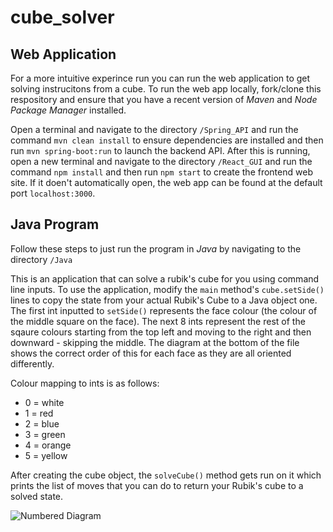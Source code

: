 # cube_solver

## Web Application
For a more intuitive experince run you can run the web application to get solving instrucitons from a cube. To run the web app locally, fork/clone this respository and ensure that you have a recent version of *Maven* and *Node Package Manager* installed.

Open a terminal and navigate to the directory `/Spring_API` and run the command `mvn clean install` to ensure dependencies are installed and then run `mvn spring-boot:run` to launch the backend API. After this is running, open a new terminal and navigate to the directory `/React_GUI` and run the command `npm install` and then run `npm start` to create the frontend web site. If it doen't automatically open, the web app can be found at the default port `localhost:3000`.

## Java Program

Follow these steps to just run the program in *Java* by navigating to the directory `/Java`

This is an application that can solve a rubik's cube for you using command line inputs.
To use the application, modify the `main` method's `cube.setSide()` lines to copy the state from your actual Rubik's Cube to a Java object one.
The first int inputted to `setSide()` represents the face colour (the colour of the middle square on the face).
The next 8 ints represent the rest of the sqaure colours starting from the top left and moving to the right and then downward - skipping the middle. The diagram at the bottom of the file shows the correct order of this for each face as they are all oriented differently.

Colour mapping to ints is as follows:

- 0 = white
- 1 = red
- 2 = blue
- 3 = green
- 4 = orange
- 5 = yellow

After creating the cube object, the `solveCube()` method gets run on it which prints the list of moves that you can do to return your Rubik's cube to a solved state.

![Numbered Diagram](https://github.com/jmcdona1d/cube_solver/blob/master/Resources/Numbered_Net_Good.png "Logo Title Text")
